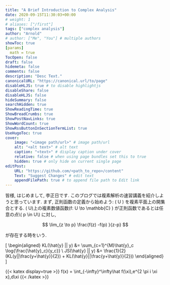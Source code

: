 ```yaml
---
title: "A Brief Introduction to Complex Analysis"
date: 2020-09-15T11:30:03+00:00
# weight: 1
# aliases: ["/first"]
tags: ["complex analysis"]
author: "Arnold"
# author: ["Me", "You"] # multiple authors
showToc: true
[params]
  math = true
TocOpen: false
draft: false
hidemeta: false
comments: false
description: "Desc Text."
canonicalURL: "https://canonical.url/to/page"
disableHLJS: true # to disable highlightjs
disableShare: false
disableHLJS: false
hideSummary: false
searchHidden: true
ShowReadingTime: true
ShowBreadCrumbs: true
ShowPostNavLinks: true
ShowWordCount: true
ShowRssButtonInSectionTermList: true
UseHugoToc: true
cover:
    image: "<image path/url>" # image path/url
    alt: "<alt text>" # alt text
    caption: "<text>" # display caption under cover
    relative: false # when using page bundles set this to true
    hidden: true # only hide on current single page
editPost:
    URL: "https://github.com/<path_to_repo>/content"
    Text: "Suggest Changes" # edit text
    appendFilePath: true # to append file path to Edit link
---
```


皆様, はじめまして, 李正日です. このブログでは複素解析の速習講義を紹介しようと思っています. 
まず, 正則函数の定義から始めよう: 
\( U \) を複素平面上の開集合とする. \( U\)上の複素数値函数\(f: U \to \mathbb{C} \) が正則函数であるとは任意の点\\( p \in U\\) に対し,

$$
\lim_{z \to p} \frac{f(z) -f(p) }{z-p}
$$

が存在する時をいう.

  \[
\begin{aligned}
KL(\hat{y} || y) &= \sum_{c=1}^{M}\hat{y}_c \log{\frac{\hat{y}_c}{y_c}} \\
JS(\hat{y} || y) &= \frac{1}{2}(KL(y||\frac{y+\hat{y}}{2}) + KL(\hat{y}||\frac{y+\hat{y}}{2}))
\end{aligned}
\] 

{{< katex display=true >}}
f(x) = \int_{-\infty}^\infty\hat f(\xi)\,e^{2 \pi i \xi x}\,d\xi
{{< /katex >}}




